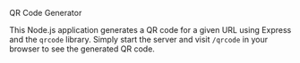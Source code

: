 QR Code Generator  

This Node.js application generates a QR code for a given URL using Express and the `qrcode` library. Simply start the server and visit `/qrcode` in your browser to see the generated QR code.  

